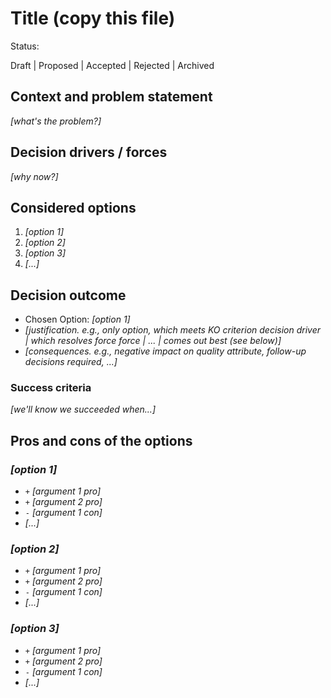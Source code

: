 # Title (copy this file)

Status: <!-- pick one -->

Draft | Proposed | Accepted | Rejected | Archived

## Context and problem statement

*[what's the problem?]*

## Decision drivers / forces

*[why now?]*


## Considered options
1. *[option 1]*
1. *[option 2]*
1. *[option 3]*
1. *[...]* <!-- numbers of options can vary -->

## Decision outcome
* Chosen Option: *[option 1]*
* *[justification. e.g., only option, which meets KO criterion decision driver | which resolves force force | ... | comes out best (see below)]*
* *[consequences. e.g., negative impact on quality attribute, follow-up decisions required, ...]* <!-- optional -->

### Success criteria <!-- optional -->

*[we'll know we succeeded when...]*

## Pros and cons of the options <!-- optional -->
### *[option 1]*

* `+` *[argument 1 pro]*
* `+` *[argument 2 pro]*
* `-` *[argument 1 con]*
* *[...]* <!-- numbers of pros and cons can vary -->

### *[option 2]*
* `+` *[argument 1 pro]*
* `+` *[argument 2 pro]*
* `-` *[argument 1 con]*
* *[...]* <!-- numbers of pros and cons can vary -->

### *[option 3]*
* `+` *[argument 1 pro]*
* `+` *[argument 2 pro]*
* `-` *[argument 1 con]*
* *[...]* <!-- numbers of pros and cons can vary -->

